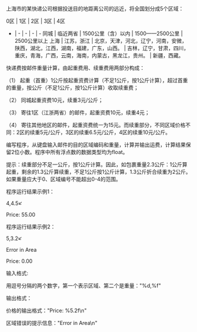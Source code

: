 上海市的某快递公司根据投送目的地距离公司的远近，将全国划分成5个区域：

0区 | 1区 | 2区 | 3区 | 4区
- | - | - | - | -
同城 | 临近两省 | 1500公里（含）以内 | 1500——2500公里 | 2500公里以上
上海 | 江苏，浙江 | 北京，天津，河北，辽宁，河南，安微，陕西，湖北，江西，湖南，福建，广东，山西。 | 吉林，辽宁，甘肃，四川，重庆，青海，广西，云南，海南，内蒙古，黑龙江，贵州。 | 新疆，西藏。



快递费按邮件重量计算，由起重费用、续重费用两部分构成：

（1）	起重（首重）1公斤按起重资费计算（不足1公斤，按1公斤计算），超过首重的重量，按公斤（不足1公斤，按1公斤计算）收取续重费；

（2）	同城起重资费10元，续重3元/公斤；

（3）	寄往1区（江浙两省）的邮件，起重资费10元，续重4元；

（4）	寄往其他地区的邮件，起重资费统一为15元。而续重部分，不同区域价格不同：2区的续重5元/公斤，3区的续重6.5元/公斤，4区的续重10元/公斤。



编写程序，从键盘输入邮件的目的区域编码和重量，计算并输出运费，计算结果保留2位小数。程序中所有浮点数的数据类型均为float。

提示：续重部分不足一公斤，按1公斤计算。因此，如包裹重量2.3公斤：1公斤算起重，剩余的1.3公斤算续重，不足1公斤按1公斤计算，1.3公斤折合续重为2公斤。如果重量应大于0、区域编号不能超出0-4的范围。



程序运行结果示例1：

4,4.5↙

Price: 55.00



程序运行结果示例2：

5,3.2↙

Error in Area

Price:  0.00



输入格式:

用逗号分隔的两个数字，第一个表示区域、第二个是重量："%d,%f"



输出格式：

价格的输出格式："Price: %5.2f\n"

区域错误的提示信息："Error in Area\n"